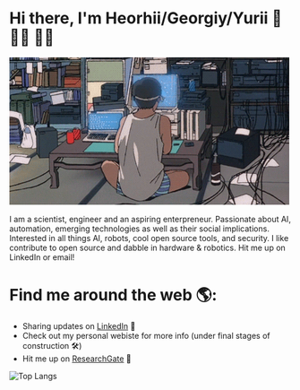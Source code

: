 # Hi there, I'm Heorhii/Georgiy/Yurii :wave: :man_technologist: 👨‍🚀

![alt-text](https://github.com/HeorhiiS/HeorhiiS/blob/master/coding.gif)

I am a scientist, engineer and an aspiring enterpreneur. Passionate about AI, automation, emerging technologies as well as their social implications. Interested in all things AI, robots, cool open source tools, and security. I like contribute to open source and dabble in hardware & robotics. Hit me up on LinkedIn or email!

# Find me around the web :earth_americas::

 - Sharing updates on [LinkedIn](https://www.linkedin.com/in/heorhiiskovorodnikov/) :briefcase:
 - Check out my personal webiste for more info (under final stages of construction :hammer_and_wrench:)
 - Hit me up on [ResearchGate](https://www.researchgate.net/profile/Heorhii_Skovorodnikov) :microscope:

<!-- ![Github Stats](https://github-readme-stats.vercel.app/api?username=HeorhiiS&count_private=true&show_icons=true&include_all_commits=true&theme=tokyonight) -->
![Top Langs](https://github-readme-stats.vercel.app/api/top-langs/?username=HeorhiiS&hide=TeX&layout=compact&theme=tokyonight)

<!-- ![visitors](https://visitor-badge.glitch.me/badge?page_id=HeorhiiS.HeorhiiS) -->

<!--
**HeorhiiS/HeorhiiS** is a ✨ _special_ ✨ repository because its `README.md` (this file) appears on your GitHub profile.

Here are some ideas to get you started:

- 🔭 I’m currently working on ...
- 🌱 I’m currently learning ...
- 👯 I’m looking to collaborate on ...
- 🤔 I’m looking for help with ...
- 💬 Ask me about ...
- 📫 How to reach me: ...
- 😄 Pronouns: ...
- ⚡ Fun fact: ...
-->
